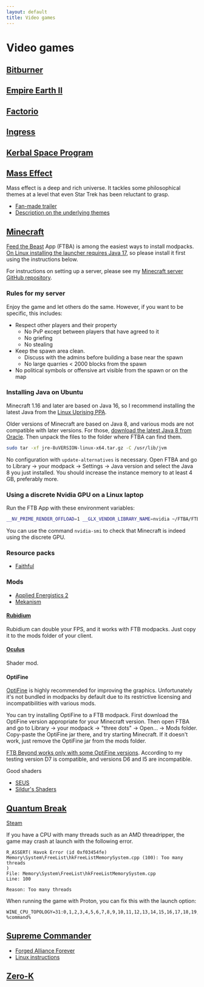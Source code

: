 ```yaml
---
layout: default
title: Video games
---
```


# Video games

## [Bitburner](https://store.steampowered.com/app/1812820/Bitburner/)


## [Empire Earth II](https://en.wikipedia.org/wiki/Empire_Earth_II)


## [Factorio](https://www.factorio.com/)


## [Ingress](https://ingress.com/)



## [Kerbal Space Program](https://www.kerbalspaceprogram.com/)


## [Mass Effect](https://store.steampowered.com/app/1328670/Mass_Effect_Legendary_Edition/)
Mass effect is a deep and rich universe.
It tackles some philosophical themes at a level that even Star Trek has been reluctant to grasp.

- [Fan-made trailer](https://www.youtube.com/watch?v=wvqYN2RJfVA)
- [Description on the underlying themes](https://gizmodo.com/why-mass-effect-is-the-most-important-science-fiction-u-5886178)


## [Minecraft](https://www.minecraft.net/)
[Feed the Beast](https://www.feed-the-beast.com/) App (FTBA)
is among the easiest ways to install modpacks.
[On Linux installing the launcher requires Java 17](https://github.com/FTBTeam/FTB-App/issues/536),
so please install it first using the instructions below.

For instructions on setting up a server, please see my
[Minecraft server GitHub repository](https://github.com/AgenttiX/minecraft-server).


### Rules for my server
Enjoy the game and let others do the same.
However, if you want to be specific, this includes:
- Respect other players and their property
  - No PvP except between players that have agreed to it
  - No griefing
  - No stealing
- Keep the spawn area clean.
  - Discuss with the admins before building a base near the spawn
  - No large quarries < 2000 blocks from the spawn
- No political symbols or offensive art visible from the spawn or on the map


### Installing Java on Ubuntu
Minecraft 1.16 and later are based on Java 16,
so I recommend installing the latest Java from the
[Linux Uprising PPA](https://launchpad.net/~linuxuprising/+archive/ubuntu/java).

Older versions of Minecraft are based on Java 8,
and various mods are not compatible with later versions.
For those,
[download the latest Java 8 from Oracle](https://www.java.com/en/download/).
Then unpack the files to the folder where FTBA can find them.
``` bash
sudo tar -xf jre-8uVERSION-linux-x64.tar.gz -C /usr/lib/jvm
```
No configuration with `update-alternatives` is necessary.
Open FTBA and go to Library -> your modpack -> Settings -> Java version
and select the Java 8 you just installed.
You should increase the instance memory to at least 4 GB, preferably more.


### Using a discrete Nvidia GPU on a Linux laptop
Run the FTB App with these environment variables:
``` bash
__NV_PRIME_RENDER_OFFLOAD=1 __GLX_VENDOR_LIBRARY_NAME=nvidia ~/FTBA/FTBApp
```
You can use the command `nvidia-smi` to check that Minecraft is indeed using the discrete GPU.


### Resource packs
- [Faithful](https://faithfulpack.net/)


### Mods
- [Applied Energistics 2](https://appliedenergistics.github.io/)
- [Mekanism](https://wiki.aidancbrady.com/)


#### [Rubidium](https://www.curseforge.com/minecraft/mc-mods/rubidium)
Rubidium can double your FPS, and it works with FTB modpacks.
Just copy it to the mods folder of your client.


#### [Oculus](https://www.curseforge.com/minecraft/mc-mods/oculus)
Shader mod.


#### OptiFine
[OptiFine](https://www.optifine.net/)
is highly recommended for improving the graphics.
Unfortunately it's not bundled in modpacks by default due to its restrictive licensing
and incompatibilities with various mods.

You can try installing OptiFine to a FTB modpack.
First download the OptiFine version appropriate for your Minecraft version.
Then open FTBA and go to
Library -> your modpack -> "three dots" -> Open... -> Mods folder.
Copy-paste the OptiFine jar there, and try starting Minecraft.
If it doesn't work, just remove the OptiFine jar from the mods folder.

[FTB Beyond works only with some OptiFine versions](https://www.reddit.com/r/feedthebeast/comments/62vfps/ftb_beyond_and_optifine/).
According to my testing version D7 is compatible, and versions D6 and I5 are incompatible.

Good shaders
- [SEUS](https://www.sonicether.com/seus/)
- [Sildur's Shaders](https://sildurs-shaders.github.io/)


## [Quantum Break](https://en.wikipedia.org/wiki/Quantum_Break)
[Steam](https://store.steampowered.com/app/474960/Quantum_Break/)

If you have a CPU with many threads such as an AMD threadripper,
the game may crash at launch with the following error.
```
R_ASSERT( Havok Error (id 0xf03454fe)
Memory\System\FreeList\hkFreeListMemorySystem.cpp (100): Too many threads
)
File: Memory\System\FreeList\hkFreeListMemorySystem.cpp
Line: 100

Reason: Too many threads
```
When running the game with Proton, you can fix this with the launch option:
```
WINE_CPU_TOPOLOGY=31:0,1,2,3,4,5,6,7,8,9,10,11,12,13,14,15,16,17,18,19,20,21,22,23,24,25,26,27,28,29,30 %command%
```


## [Supreme Commander](https://store.steampowered.com/sub/11732/)
- [Forged Alliance Forever](https://www.faforever.com/)
- [Linux instructions](https://github.com/FAForever/faf-linux)


## [Zero-K](https://zero-k.info/)
